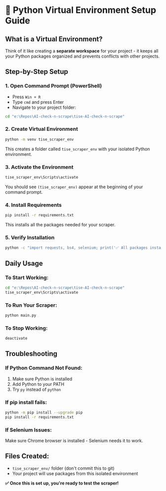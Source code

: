# 🐍 Python Virtual Environment Setup Guide

## What is a Virtual Environment?
Think of it like creating a **separate workspace** for your project - it keeps all your Python packages organized and prevents conflicts with other projects.

## Step-by-Step Setup

### 1. Open Command Prompt (PowerShell)
- Press `Win + R`
- Type `cmd` and press Enter
- Navigate to your project folder:
```bash
cd "e:\Repos\AI-check-n-scrape\tise-AI-check-n-scrape"
```

### 2. Create Virtual Environment
```bash
python -m venv tise_scraper_env
```
This creates a folder called `tise_scraper_env` with your isolated Python environment.

### 3. Activate the Environment
```bash
tise_scraper_env\Scripts\activate
```
You should see `(tise_scraper_env)` appear at the beginning of your command prompt.

### 4. Install Requirements
```bash
pip install -r requirements.txt
```
This installs all the packages needed for your scraper.

### 5. Verify Installation
```bash
python -c "import requests, bs4, selenium; print('✅ All packages installed successfully!')"
```

## Daily Usage

### To Start Working:
```bash
cd "e:\Repos\AI-check-n-scrape\tise-AI-check-n-scrape"
tise_scraper_env\Scripts\activate
```

### To Run Your Scraper:
```bash
python main.py
```

### To Stop Working:
```bash
deactivate
```

## Troubleshooting

### If Python Command Not Found:
1. Make sure Python is installed
2. Add Python to your PATH
3. Try `py` instead of `python`

### If pip install fails:
```bash
python -m pip install --upgrade pip
pip install -r requirements.txt
```

### If Selenium Issues:
Make sure Chrome browser is installed - Selenium needs it to work.

## Files Created:
- `tise_scraper_env/` folder (don't commit this to git)
- Your project will use packages from this isolated environment

**✅ Once this is set up, you're ready to test the scraper!**
